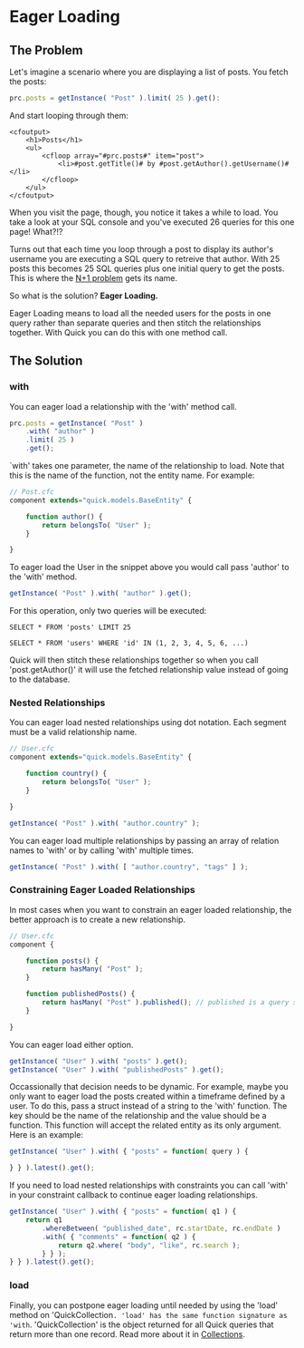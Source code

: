 # Eager Loading

## The Problem

Let's imagine a scenario where you are displaying a list of posts. You fetch the posts:

```javascript
prc.posts = getInstance( "Post" ).limit( 25 ).get():
```

And start looping through them:

```markup
<cfoutput>
    <h1>Posts</h1>
    <ul>
        <cfloop array="#prc.posts#" item="post">
            <li>#post.getTitle()# by #post.getAuthor().getUsername()#</li>
        </cfloop>
    </ul>
</cfoutput>
```

When you visit the page, though, you notice it takes a while to load. You take a look at your SQL console and you've executed 26 queries for this one page! What?!?

Turns out that each time you loop through a post to display its author's username you are executing a SQL query to retreive that author. With 25 posts this becomes 25 SQL queries plus one initial query to get the posts. This is where the [N+1 problem](https://stackoverflow.com/questions/97197/what-is-n1-select-query-issue) gets its name.

So what is the solution? **Eager Loading.**

Eager Loading means to load all the needed users for the posts in one query rather than separate queries and then stitch the relationships together. With Quick you can do this with one method call.

## The Solution

### with

You can eager load a relationship with the 'with' method call.

```javascript
prc.posts = getInstance( "Post" )
    .with( "author" )
    .limit( 25 )
    .get();
```

`with' takes one parameter, the name of the relationship to load. Note that this is the name of the function, not the entity name. For example:

```javascript
// Post.cfc
component extends="quick.models.BaseEntity" {

    function author() {
        return belongsTo( "User" );
    }

}
```

To eager load the User in the snippet above you would call pass 'author' to the 'with' method.

```javascript
getInstance( "Post" ).with( "author" ).get();
```

For this operation, only two queries will be executed:

```text
SELECT * FROM 'posts' LIMIT 25

SELECT * FROM 'users' WHERE 'id' IN (1, 2, 3, 4, 5, 6, ...)
```

Quick will then stitch these relationships together so when you call 'post.getAuthor()' it will use the fetched relationship value instead of going to the database.

### Nested Relationships

You can eager load nested relationships using dot notation. Each segment must be a valid relationship name.

```javascript
// User.cfc
component extends="quick.models.BaseEntity" {

    function country() {
        return belongsTo( "User" );
    }

}
```

```javascript
getInstance( "Post" ).with( "author.country" );
```

You can eager load multiple relationships by passing an array of relation names to 'with' or by calling 'with' multiple times.

```javascript
getInstance( "Post" ).with( [ "author.country", "tags" ] );
```

### Constraining Eager Loaded Relationships

In most cases when you want to constrain an eager loaded relationship, the better approach is to create a new relationship.

```javascript
// User.cfc
component {

    function posts() {
        return hasMany( "Post" );
    }

    function publishedPosts() {
        return hasMany( "Post" ).published(); // published is a query scope on Post
    }

}
```

You can eager load either option.

```javascript
getInstance( "User" ).with( "posts" ).get();
getInstance( "User" ).with( "publishedPosts" ).get();
```

Occassionally that decision needs to be dynamic. For example, maybe you only want to eager load the posts created within a timeframe defined by a user. To do this, pass a struct instead of a string to the 'with' function. The key should be the name of the relationship and the value should be a function. This function will accept the related entity as its only argument. Here is an example:

```javascript
getInstance( "User" ).with( { "posts" = function( query ) {

} } ).latest().get();
```

If you need to load nested relationships with constraints you can call 'with' in your constraint callback to continue eager loading relationships.

```javascript
getInstance( "User" ).with( { "posts" = function( q1 ) {
    return q1
        .whereBetween( "published_date", rc.startDate, rc.endDate )
        .with( { "comments" = function( q2 ) {
            return q2.where( "body", "like", rc.search );
        } } );
} } ).latest().get();
```

### load

Finally, you can postpone eager loading until needed by using the 'load' method on 'QuickCollection`. 'load' has the same function signature as 'with`. 'QuickCollection' is the object returned for all Quick queries that return more than one record. Read more about it in [Collections](../collections.md).

